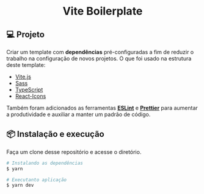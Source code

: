 <h1 align="center"> Vite Boilerplate</h1>

## 💻 Projeto

Criar um template com **dependências** pré-configuradas a fim de reduzir o trabalho na configuração de novos projetos. O que foi usado na estrutura deste template:

-  [Vite.js](https://vitejs.dev/)
-  [Sass](https://sass-lang.com/)
-  [TypeScript](https://www.typescriptlang.org/)
-  [React-Icons](https://react-icons.netlify.com/)

Também foram adicionados as ferramentas [**ESLint**](https://eslint.org/) e [**Prettier**](https://prettier.io/) para aumentar a produtividade e auxiliar a manter um padrão de código.

## 📦 Instalação e execução

Faça um clone desse repositório e acesse o diretório.

```zsh
# Instalando as dependências
$ yarn

# Executanto aplicação
$ yarn dev
```
